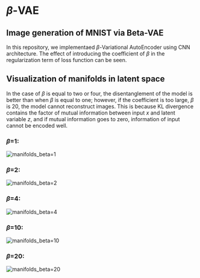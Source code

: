 # $\beta$-VAE
## Image generation of MNIST via Beta-VAE

In this repository, we implementaed $\beta$-Variational AutoEncoder using CNN architecture.
The effect of introducing the coefficient of $\beta$ in the regularization term of loss function can be seen.

## Visualization of manifolds in latent space
In the case of $\beta$ is equal to two or four, the disentanglement of the model is better than when $\beta$ is equal to one; however, if the coefficient is too large, $\beta$ is 20, the model cannot reconstruct images. This is because KL divergence contains the factor of mutual information between input $x$ and latent variable $z$, and if mutual information goes to zero, information of input cannot be encoded well.

### $\beta$=1:
![manifolds_beta=1](https://user-images.githubusercontent.com/71377772/187130915-0710f257-c149-48a8-855a-b7d6eaed1d20.png)
### $\beta$=2:
![manifolds_beta=2](https://user-images.githubusercontent.com/71377772/187131021-f16f7eca-04cc-4901-8e4b-d673ab7f888e.png)
### $\beta$=4:
![manifolds_beta=4](https://user-images.githubusercontent.com/71377772/187131079-24d8046b-4c63-4634-a033-c93d43767d77.png)
### $\beta$=10:
![manifolds_beta=10](https://user-images.githubusercontent.com/71377772/187131098-c7f06a0e-d54f-4886-b519-530651f67297.png)
### $\beta$=20:
![manifolds_beta=20](https://user-images.githubusercontent.com/71377772/187131119-46f59a03-5af1-41fd-8615-a3a743f68803.png)
